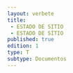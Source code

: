 ```yaml
---
layout: verbete
title:
 - ESTADO DE SITIO
 - ESTADO DE SÍTIO
published: true
edition: 1  
type: T
subtype: Documentos
---
```


